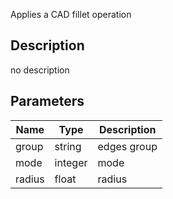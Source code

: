 Applies a CAD fillet operation



## Description
no description
## Parameters

<table>
<thead>
	<tr>
		<th>Name</th>
		<th>Type</th>
		<th>Description</th>
	</tr>
</thead>
<tr>
	<td>group</td>
	<td><div class='bg-purple-800 px-2 py-px text-white rounded-sm'>string</div></td>
	<td>edges group</td>
</tr>
<tr>
	<td>mode</td>
	<td><div class='bg-orange-800 px-2 py-px text-white rounded-sm'>integer</div></td>
	<td>mode</td>
</tr>
<tr>
	<td>radius</td>
	<td><div class='bg-yellow-800 px-2 py-px text-white rounded-sm'>float</div></td>
	<td>radius</td>
</tr>
</table>